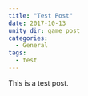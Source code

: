 ```yaml
---
title: "Test Post"
date: 2017-10-13
unity_dir: game_post
categories:
  - General
tags:
  - test
---
```


This is a test post.
